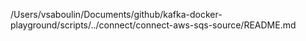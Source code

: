 /Users/vsaboulin/Documents/github/kafka-docker-playground/scripts/../connect/connect-aws-sqs-source/README.md